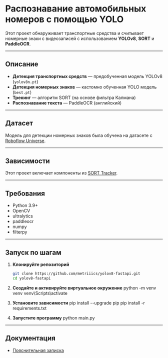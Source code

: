 # Распознавание автомобильных номеров с помощью YOLO

Этот проект обнаруживает транспортные средства и считывает номерные знаки с видеозаписей с использованием **YOLOv8**, **SORT** и **PaddleOCR**.

---

## Описание

- **Детекция транспортных средств** — предобученная модель YOLOv8 (`yolov8n.pt`)
- **Детекция номерных знаков** — кастомно обученная YOLO модель (`best.pt`)
- **Трекинг** — алгоритм SORT (на основе фильтра Калмана)
- **Распознавание текста** — PaddleOCR (английский)

---

## Датасет

Модель для детекции номерных знаков была обучена на датасете с [Roboflow Universe](https://universe.roboflow.com/science-ffxxt/russian-license-plates-detector-vcua6).

---

## Зависимости

Этот проект включает компоненты из [SORT Tracker](https://github.com/abewley/sort).

---

## Требования

- Python 3.9+
- OpenCV
- ultralytics
- paddleocr
- numpy
- filterpy

---

## Запуск по шагам

1. **Клонируйте репозиторий**
   ```bash
   git clone https://github.com/metriiics/yolov8-fastapi.git
   cd yolov8-fastapi

2. **Создайте и активируйте виртуальное окружение**
    python -m venv venv
    venv\Scripts\activate

3. **Установите зависимости**
    pip install --upgrade pip
    pip install -r requirements.txt

4. **Запустите программу**
    python main.py

---

## Документация

- [Пояснительная записка](./пояснительная_записка.md)